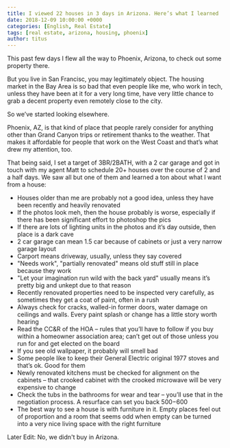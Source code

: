 ```yaml
---
title: I viewed 22 houses in 3 days in Arizona. Here’s what I learned
date: 2018-12-09 10:00:00 +0000
categories: [English, Real Estate]
tags: [real estate, arizona, housing, phoenix]
author: titus
---
```


This past few days I flew all the way to Phoenix, Arizona, to check out some property there.

But you live in San Francisc, you may legitimately object. The housing market in the Bay Area is so bad that even people like me, who work in tech, unless they have been at it for a very long time, have very little chance to grab a decent property even remotely close to the city.

So we’ve started looking elsewhere.

Phoenix, AZ, is that kind of place that people rarely consider for anything other than Grand Canyon trips or retirement thanks to the weather. That makes it affordable for people that work on the West Coast and that’s what drew my attention, too.

That being said, I set a target of 3BR/2BATH, with a 2 car garage and got in touch with my agent Matt to schedule 20+ houses over the course of 2 and a half days. We saw all but one of them and learned a ton about what I want from a house:

- Houses older than me are probably not a good idea, unless they have been recently and heavily renovated  
- If the photos look meh, then the house probably is worse, especially if there has been significant effort to photoshop the pics  
- If there are lots of lighting units in the photos and it’s day outside, then place is a dark cave  
- 2 car garage can mean 1.5 car because of cabinets or just a very narrow garage layout  
- Carport means driveway, usually, unless they say covered  
- "Needs work", "partially renovated" means old stuff still in place because they work  
- "Let your imagination run wild with the back yard" usually means it’s pretty big and unkept due to that reason  
- Recently renovated properties need to be inspected very carefully, as sometimes they get a coat of paint, often in a rush  
- Always check for cracks, walled-in former doors, water damage on ceilings and walls. Every paint splash or change has a little story worth hearing  
- Read the CC&R of the HOA – rules that you’ll have to follow if you buy within a homeowner association area; can’t get out of those unless you run for and get elected on the board  
- If you see old wallpaper, it probably will smell bad  
- Some people like to keep their General Electric original 1977 stoves and that’s ok. Good for them  
- Newly renovated kitchens must be checked for alignment on the cabinets – that crooked cabinet with the crooked microwave will be very expensive to change  
- Check the tubs in the bathrooms for wear and tear – you’ll use that in the negotiation process. A resurface can set you back $500-$600  
- The best way to see a house is with furniture in it. Empty places feel out of proportion and a room that seems odd when empty can be turned into a very nice living space with the right furniture  

Later Edit: No, we didn't buy in Arizona. 